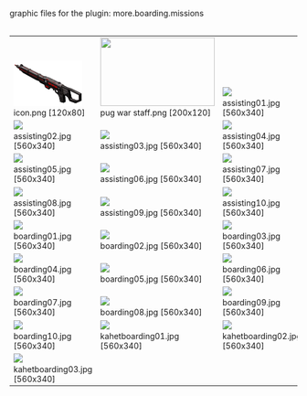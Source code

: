 graphic files for the plugin: more.boarding.missions<br>
<br>
<table>
	<tr valign="bottom">
		<td><img src="https://raw.githubusercontent.com/zuckung/endless-sky-plugins/refs/heads/main/myplugins/more.boarding.missions/icon.png" width="120" height="80"><br>
		icon.png [120x80]</td>
		<td><img src="https://raw.githubusercontent.com/zuckung/endless-sky-plugins/refs/heads/main/myplugins/more.boarding.missions/images/outfit/pug war staff.png" width="200" height="120"><br>
		pug war staff.png [200x120]</td>
		<td><img src="https://raw.githubusercontent.com/zuckung/endless-sky-plugins/refs/heads/main/myplugins/more.boarding.missions/images/scene/assisting01.jpg" width="200"><br>
		assisting01.jpg [560x340]</td>
	</tr>
	<tr valign="bottom">
		<td><img src="https://raw.githubusercontent.com/zuckung/endless-sky-plugins/refs/heads/main/myplugins/more.boarding.missions/images/scene/assisting02.jpg" width="200"><br>
		assisting02.jpg [560x340]</td>
		<td><img src="https://raw.githubusercontent.com/zuckung/endless-sky-plugins/refs/heads/main/myplugins/more.boarding.missions/images/scene/assisting03.jpg" width="200"><br>
		assisting03.jpg [560x340]</td>
		<td><img src="https://raw.githubusercontent.com/zuckung/endless-sky-plugins/refs/heads/main/myplugins/more.boarding.missions/images/scene/assisting04.jpg" width="200"><br>
		assisting04.jpg [560x340]</td>
	</tr>
	<tr valign="bottom">
		<td><img src="https://raw.githubusercontent.com/zuckung/endless-sky-plugins/refs/heads/main/myplugins/more.boarding.missions/images/scene/assisting05.jpg" width="200"><br>
		assisting05.jpg [560x340]</td>
		<td><img src="https://raw.githubusercontent.com/zuckung/endless-sky-plugins/refs/heads/main/myplugins/more.boarding.missions/images/scene/assisting06.jpg" width="200"><br>
		assisting06.jpg [560x340]</td>
		<td><img src="https://raw.githubusercontent.com/zuckung/endless-sky-plugins/refs/heads/main/myplugins/more.boarding.missions/images/scene/assisting07.jpg" width="200"><br>
		assisting07.jpg [560x340]</td>
	</tr>
	<tr valign="bottom">
		<td><img src="https://raw.githubusercontent.com/zuckung/endless-sky-plugins/refs/heads/main/myplugins/more.boarding.missions/images/scene/assisting08.jpg" width="200"><br>
		assisting08.jpg [560x340]</td>
		<td><img src="https://raw.githubusercontent.com/zuckung/endless-sky-plugins/refs/heads/main/myplugins/more.boarding.missions/images/scene/assisting09.jpg" width="200"><br>
		assisting09.jpg [560x340]</td>
		<td><img src="https://raw.githubusercontent.com/zuckung/endless-sky-plugins/refs/heads/main/myplugins/more.boarding.missions/images/scene/assisting10.jpg" width="200"><br>
		assisting10.jpg [560x340]</td>
	</tr>
	<tr valign="bottom">
		<td><img src="https://raw.githubusercontent.com/zuckung/endless-sky-plugins/refs/heads/main/myplugins/more.boarding.missions/images/scene/boarding01.jpg" width="200"><br>
		boarding01.jpg [560x340]</td>
		<td><img src="https://raw.githubusercontent.com/zuckung/endless-sky-plugins/refs/heads/main/myplugins/more.boarding.missions/images/scene/boarding02.jpg" width="200"><br>
		boarding02.jpg [560x340]</td>
		<td><img src="https://raw.githubusercontent.com/zuckung/endless-sky-plugins/refs/heads/main/myplugins/more.boarding.missions/images/scene/boarding03.jpg" width="200"><br>
		boarding03.jpg [560x340]</td>
	</tr>
	<tr valign="bottom">
		<td><img src="https://raw.githubusercontent.com/zuckung/endless-sky-plugins/refs/heads/main/myplugins/more.boarding.missions/images/scene/boarding04.jpg" width="200"><br>
		boarding04.jpg [560x340]</td>
		<td><img src="https://raw.githubusercontent.com/zuckung/endless-sky-plugins/refs/heads/main/myplugins/more.boarding.missions/images/scene/boarding05.jpg" width="200"><br>
		boarding05.jpg [560x340]</td>
		<td><img src="https://raw.githubusercontent.com/zuckung/endless-sky-plugins/refs/heads/main/myplugins/more.boarding.missions/images/scene/boarding06.jpg" width="200"><br>
		boarding06.jpg [560x340]</td>
	</tr>
	<tr valign="bottom">
		<td><img src="https://raw.githubusercontent.com/zuckung/endless-sky-plugins/refs/heads/main/myplugins/more.boarding.missions/images/scene/boarding07.jpg" width="200"><br>
		boarding07.jpg [560x340]</td>
		<td><img src="https://raw.githubusercontent.com/zuckung/endless-sky-plugins/refs/heads/main/myplugins/more.boarding.missions/images/scene/boarding08.jpg" width="200"><br>
		boarding08.jpg [560x340]</td>
		<td><img src="https://raw.githubusercontent.com/zuckung/endless-sky-plugins/refs/heads/main/myplugins/more.boarding.missions/images/scene/boarding09.jpg" width="200"><br>
		boarding09.jpg [560x340]</td>
	</tr>
	<tr valign="bottom">
		<td><img src="https://raw.githubusercontent.com/zuckung/endless-sky-plugins/refs/heads/main/myplugins/more.boarding.missions/images/scene/boarding10.jpg" width="200"><br>
		boarding10.jpg [560x340]</td>
		<td><img src="https://raw.githubusercontent.com/zuckung/endless-sky-plugins/refs/heads/main/myplugins/more.boarding.missions/images/scene/kahetboarding01.jpg" width="200"><br>
		kahetboarding01.jpg [560x340]</td>
		<td><img src="https://raw.githubusercontent.com/zuckung/endless-sky-plugins/refs/heads/main/myplugins/more.boarding.missions/images/scene/kahetboarding02.jpg" width="200"><br>
		kahetboarding02.jpg [560x340]</td>
	</tr>
	<tr valign="bottom">
		<td><img src="https://raw.githubusercontent.com/zuckung/endless-sky-plugins/refs/heads/main/myplugins/more.boarding.missions/images/scene/kahetboarding03.jpg" width="200"><br>
		kahetboarding03.jpg [560x340]</td>
		<td></td>
		<td></td>
	</tr>
</table>
